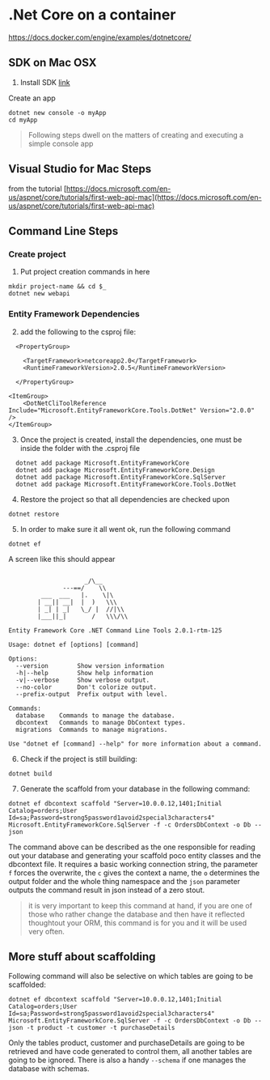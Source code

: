 # .Net Core on a container
https://docs.docker.com/engine/examples/dotnetcore/


## SDK on Mac OSX
1. Install SDK
[link](https://www.microsoft.com/net/learn/get-started/macos)

Create an app
```
dotnet new console -o myApp
cd myApp
```
> Following steps dwell on the matters of creating and executing a simple console app


## Visual Studio for Mac Steps

from the tutorial [https://docs.microsoft.com/en-us/aspnet/core/tutorials/first-web-api-mac](https://docs.microsoft.com/en-us/aspnet/core/tutorials/first-web-api-mac)


## Command Line Steps 

### Create project
1. Put project creation commands in here
```
mkdir project-name && cd $_
dotnet new webapi
```

### Entity Framework Dependencies
2. add the following to the csproj file: 
```
  <PropertyGroup>

    <TargetFramework>netcoreapp2.0</TargetFramework>
    <RuntimeFrameworkVersion>2.0.5</RuntimeFrameworkVersion>

  </PropertyGroup>

<ItemGroup>
    <DotNetCliToolReference Include="Microsoft.EntityFrameworkCore.Tools.DotNet" Version="2.0.0" />
</ItemGroup>
```
3. Once the project is created, install the dependencies, one must be inside the folder with the <project-name>.csproj file
```
  dotnet add package Microsoft.EntityFrameworkCore
  dotnet add package Microsoft.EntityFrameworkCore.Design
  dotnet add package Microsoft.EntityFrameworkCore.SqlServer
  dotnet add package Microsoft.EntityFrameworkCore.Tools.DotNet
```



4. Restore the project so that all dependencies are checked upon
```
dotnet restore
```
5. In order to make sure it all went ok, run the following command
```
dotnet ef 
```
A screen like this should appear 
```

                     _/\__
               ---==/    \\
         ___  ___   |.    \|\
        | __|| __|  |  )   \\\
        | _| | _|   \_/ |  //|\\
        |___||_|       /   \\\/\\

Entity Framework Core .NET Command Line Tools 2.0.1-rtm-125

Usage: dotnet ef [options] [command]

Options:
  --version        Show version information
  -h|--help        Show help information
  -v|--verbose     Show verbose output.
  --no-color       Don't colorize output.
  --prefix-output  Prefix output with level.

Commands:
  database    Commands to manage the database.
  dbcontext   Commands to manage DbContext types.
  migrations  Commands to manage migrations.

Use "dotnet ef [command] --help" for more information about a command.
```

6. Check if the project is still building:
```
dotnet build
``` 

7. Generate the scaffold from your database in the following command: 
```
dotnet ef dbcontext scaffold "Server=10.0.0.12,1401;Initial Catalog=orders;User Id=sa;Password=strong5password1avoid2special3characters4"  Microsoft.EntityFrameworkCore.SqlServer -f -c OrdersDbContext -o Db --json
```
The command above can be described as the one responsible for reading out your database and generating your scaffold poco entity classes and the dbcontext file. It requires a basic working connection string, the parameter `f` forces the overwrite, the `c` gives the context a name, the `o` determines the output folder and the whole thing namespace and the `json` parameter outputs the command result in json instead of a zero stout.

> it is very important to keep this command at hand, if you are one of those who rather change the database and then have it reflected thoughtout your ORM, this command is for you and it will be used very often.

## More stuff about scaffolding 

Following command will also be selective on which tables are going to be scaffolded: 
```
dotnet ef dbcontext scaffold "Server=10.0.0.12,1401;Initial Catalog=orders;User Id=sa;Password=strong5password1avoid2special3characters4"  Microsoft.EntityFrameworkCore.SqlServer -f -c OrdersDbContext -o Db --json -t product -t customer -t purchaseDetails
```
Only the tables product, customer and purchaseDetails are going to be retrieved and have code generated to control them, all another tables are going to be ignored. There is also a handy `--schema` if one manages the database with schemas.

